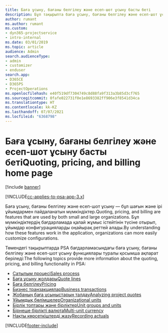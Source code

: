 ```yaml
---
title: Баға ұсыну, бағаны белгілеу және есеп-шот ұсыну басты беті
description: Бұл тақырыпта баға ұсыну, бағаны белгілеу және есеп-шот ұсыну туралы ақпарат беріледі.
author: rumant
ms.author: rumant
ms.custom:
- dyn365-projectservice
- intro-internal
ms.date: 03/01/2019
ms.topic: article
audience: Admin
search.audienceType:
- admin
- customizer
- enduser
search.app:
- D365CE
- D365PS
- ProjectOperations
ms.openlocfilehash: e40f519df7304749c8d88fa9f313a3b85d3cf765
ms.sourcegitcommit: 0fafe022731f0e1e8693382ff906e3f8541d34ca
ms.translationtype: HT
ms.contentlocale: kk-KZ
ms.lasthandoff: 07/07/2021
ms.locfileid: "6368798"
---
```

# <a name="quoting-pricing-and-billing-home-page"></a><span data-ttu-id="1d044-103">Баға ұсыну, бағаны белгілеу және есеп-шот ұсыну басты беті</span><span class="sxs-lookup"><span data-stu-id="1d044-103">Quoting, pricing, and billing home page</span></span>

[!include [banner](../includes/psa-now-project-operations.md)]

[!INCLUDE[cc-applies-to-psa-app-3.x](../includes/cc-applies-to-psa-app-3x.md)]

<span data-ttu-id="1d044-104">Баға ұсыну, бағаны белгілеу және есеп-шот ұсыну — бұл шағын және ірі ұйымдармен пайдаланатын мүмкіндіктер.</span><span class="sxs-lookup"><span data-stu-id="1d044-104">Quoting, pricing, and billing are features that are used by both small and large organizations.</span></span> <span data-ttu-id="1d044-105">Бұл мүмкіндіктердің бағдарламада қалай жұмыс істейтінін түсіне отырып, ұйымдар конфигурацияларды оңайырақ реттей алады.</span><span class="sxs-lookup"><span data-stu-id="1d044-105">By understanding how these features work in the application, organizations can more easily customize configurations.</span></span>

<span data-ttu-id="1d044-106">Төмендегі тақырыптарда PSA бағдарламасындағы баға ұсыну, бағаны белгілеу және есеп-шот ұсыну функциялары туралы қосымша ақпарат беріледі:</span><span class="sxs-lookup"><span data-stu-id="1d044-106">The following topics provide more information about the quoting, pricing, and billing functionality in PSA:</span></span>

- [<span data-ttu-id="1d044-107">Сатылым процесі</span><span class="sxs-lookup"><span data-stu-id="1d044-107">Sales process</span></span>](basic-sales-process.md)
- [<span data-ttu-id="1d044-108">Баға ұсыну жолдары</span><span class="sxs-lookup"><span data-stu-id="1d044-108">Quote lines</span></span>](basic-quote-lines.md)
- [<span data-ttu-id="1d044-109">Баға белгілеу</span><span class="sxs-lookup"><span data-stu-id="1d044-109">Pricing</span></span>](basic-pricing.md)
- [<span data-ttu-id="1d044-110">Бизнес транзакциялар</span><span class="sxs-lookup"><span data-stu-id="1d044-110">Business transactions</span></span>](basic-business-transactions.md)
- [<span data-ttu-id="1d044-111">Жобаның баға ұсыныстарын талдау</span><span class="sxs-lookup"><span data-stu-id="1d044-111">Analyzing project quotes</span></span>](basic-analyzing-quotes.md)
- [<span data-ttu-id="1d044-112">Ұйымдық бөлімшелер</span><span class="sxs-lookup"><span data-stu-id="1d044-112">Organizational units</span></span>](advanced-organizational.md)
- [<span data-ttu-id="1d044-113">Бірлік топтары және бірліктер</span><span class="sxs-lookup"><span data-stu-id="1d044-113">Unit groups and units</span></span>](advanced-units.md)
- [<span data-ttu-id="1d044-114">Бірнеше бірлікті валюта</span><span class="sxs-lookup"><span data-stu-id="1d044-114">Multi-unit currency</span></span>](advanced-currency.md)
- [<span data-ttu-id="1d044-115">Нақты көрсеткіштерді жазу</span><span class="sxs-lookup"><span data-stu-id="1d044-115">Recording actuals</span></span>](advanced-actuals.md)


[!INCLUDE[footer-include](../includes/footer-banner.md)]